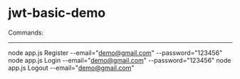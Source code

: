 # jwt-basic-demo

Commands:
*******************
node app.js Register --email="demo@gmail.com" --password="123456"
node app.js Login --email="demo@gmail.com" --password="123456"
node app.js Logout --email="demo@gmail.com"
